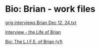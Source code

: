 # Bio: Brian - work files

[grig interviews Brian Dec 12, 24.txt](grig_interviews_Brian_Dec_12_24.txt)

[Interview - the Life of Brian](Interview%20-%20the%20Life%20of%20Brian%2015afaa2a7b8a808f9a36e476f7c33bbd.md)

[Bio: The L.I.F.E. of Brian (v1)](Bio%20The%20L%20I%20F%20E%20of%20Brian%20(v1)%2014afaa2a7b8a80f4b2a6da62a1204822.md)